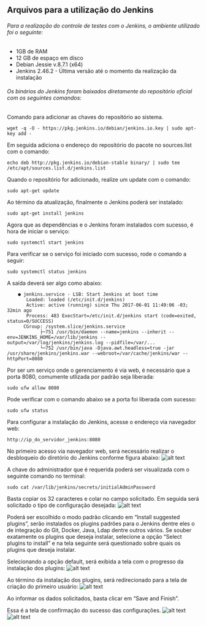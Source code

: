 ## Arquivos para a utilização do Jenkins

###### Para a realização do controle de testes com o Jenkins, o ambiente utilizado foi o seguinte:

- 1GB de RAM
- 12 GB de espaço em disco
- Debian Jessie v.8.7.1 (x64)
- Jenkins 2.46.2 - Última versão até o momento da realização da instalação

###### Os binários do Jenkins foram baixados diretamente do repositório oficial com os seguintes comandos:

Comando para adicionar as chaves do repositório ao sistema.
```
wget -q -O - https://pkg.jenkins.io/debian/jenkins.io.key | sudo apt-key add -
```

Em seguida adiciona o endereço do repositório do pacote no sources.list com  o comando:
```
echo deb http://pkg.jenkins.io/debian-stable binary/ | sudo tee /etc/apt/sources.list.d/jenkins.list
```

Quando o repositório for adicionado, realize um update com o comando:
```
sudo apt-get update
```
  
Ao término da atualização, finalmente o Jenkins poderá ser instalado:
```
sudo apt-get install jenkins
```
  
Agora que as dependências e o Jenkins foram instalados com sucesso, é hora de iniciar o serviço:
```
sudo systemctl start jenkins
```
  
Para verificar se o serviço foi iniciado com sucesso, rode o comando a seguir:
```
sudo systemctl status jenkins
```
 
A saída deverá ser algo como abaixo:
```
  	● jenkins.service - LSB: Start Jenkins at boot time
  	   Loaded: loaded (/etc/init.d/jenkins)
	   Active: active (running) since Thu 2017-06-01 11:49:06 -03; 32min ago
	   Process: 483 ExecStart=/etc/init.d/jenkins start (code=exited, status=0/SUCCESS)
   	  CGroup: /system.slice/jenkins.service
            ├─751 /usr/bin/daemon --name=jenkins --inherit --env=JENKINS_HOME=/var/lib/jenkins --output=/var/log/jenkins/jenkins.log --pidfile=/var/...
            └─752 /usr/bin/java -Djava.awt.headless=true -jar /usr/share/jenkins/jenkins.war --webroot=/var/cache/jenkins/war --httpPort=8080
```	    
           
Por ser um serviço onde o gerenciamento é via web, é necessário que a porta 8080, comumente utlizada por padrão seja liberada:
```
sudo ufw allow 8080
```

Pode verificar com o comando abaixo se a porta foi liberada com sucesso:
```
sudo ufw status
```

Para configurar a instalação do Jenkins, acesse o endereço via navegador web:
```
http://ip_do_servidor_jenkins:8080
```
  
No primeiro acesso via navegador web, será necessário realizar o desbloqueio do diretório do Jenkins conforme figura abaixo:
![alt text](https://assets.digitalocean.com/articles/jenkins-install-ubuntu-1604/unlock-jenkins.png)
	
A chave do administrador que é requerida poderá ser visualizada com o seguinte comando no terminal:
```
sudo cat /var/lib/jenkins/secrets/initialAdminPassword
```

Basta copiar os 32 caracteres e colar no campo solicitado.
Em seguida será solicitado o tipo de configuração desejada:
![alt text](https://assets.digitalocean.com/articles/jenkins-install-ubuntu-1604/jenkins-customize.png)

Poderá ser escolhido o modo padrão clicando em “Install suggested plugins”, serão instalados os plugins padrões para o Jenkins dentre eles o de integração do Git, Docker, Java, Ldap dentre outros vários. Se souber exatamente os plugins que deseja instalar, selecione a opção “Select plugins to install” e na tela seguinte será questionado sobre quais os plugins que deseja instalar.

Selecionando a opção default, será exibida a tela com o progresso da instalação dos plugins:
![alt text](https://assets.digitalocean.com/articles/jenkins-install-ubuntu-1604/jenkins-plugins.png)

Ao término da instalação dos plugins, será redirecionado para a tela de criação do primeiro usuário:
![alt text](https://assets.digitalocean.com/articles/jenkins-install-ubuntu-1604/jenkins-first-admin.png)

Ao informar os dados solicitados, basta clicar em “Save and Finish”.

Essa é a tela de confirmação do sucesso das configurações.
![alt text](https://assets.digitalocean.com/articles/jenkins-install-ubuntu-1604/jenkins-ready.png)
![alt text](https://assets.digitalocean.com/articles/jenkins-install-ubuntu-1604/jenkins-using.png)


